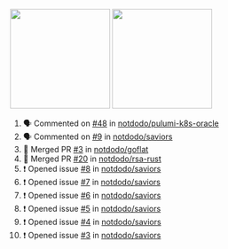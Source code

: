 <a href="https://github.com/notdodo"><img src="https://github-readme-stats.vercel.app/api?username=notdodo&count_private=true&theme=dark" height="180" /></a> <a href="https://github.com/notdodo"><img src="https://github-readme-stats.vercel.app/api/top-langs/?username=notdodo&langs_count=8&theme=dark&hide=tex,java,html,css&layout=compact" height="180" /></a>

<!--START_SECTION:activity-->
1. 🗣 Commented on [#48](https://github.com/notdodo/pulumi-k8s-oracle/pull/48#issuecomment-1716522211) in [notdodo/pulumi-k8s-oracle](https://github.com/notdodo/pulumi-k8s-oracle)
2. 🗣 Commented on [#9](https://github.com/notdodo/saviors/issues/9#issuecomment-1716406729) in [notdodo/saviors](https://github.com/notdodo/saviors)
3. 🎉 Merged PR [#3](https://github.com/notdodo/goflat/pull/3) in [notdodo/goflat](https://github.com/notdodo/goflat)
4. 🎉 Merged PR [#20](https://github.com/notdodo/rsa-rust/pull/20) in [notdodo/rsa-rust](https://github.com/notdodo/rsa-rust)
5. ❗ Opened issue [#8](https://github.com/notdodo/saviors/issues/8) in [notdodo/saviors](https://github.com/notdodo/saviors)
6. ❗ Opened issue [#7](https://github.com/notdodo/saviors/issues/7) in [notdodo/saviors](https://github.com/notdodo/saviors)
7. ❗ Opened issue [#6](https://github.com/notdodo/saviors/issues/6) in [notdodo/saviors](https://github.com/notdodo/saviors)
8. ❗ Opened issue [#5](https://github.com/notdodo/saviors/issues/5) in [notdodo/saviors](https://github.com/notdodo/saviors)
9. ❗ Opened issue [#4](https://github.com/notdodo/saviors/issues/4) in [notdodo/saviors](https://github.com/notdodo/saviors)
10. ❗ Opened issue [#3](https://github.com/notdodo/saviors/issues/3) in [notdodo/saviors](https://github.com/notdodo/saviors)
<!--END_SECTION:activity-->
